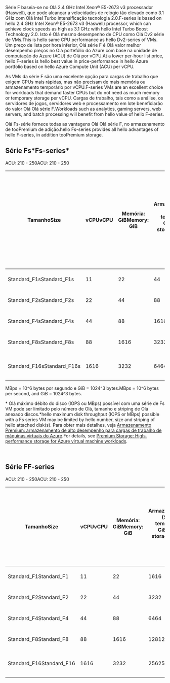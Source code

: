 <!-- F-series, Fs-series* -->

<span data-ttu-id="4c47c-101">Série F baseia-se no Olá 2.4 GHz Intel Xeon® E5-2673 v3 processador (Haswell), que pode alcançar a velocidades de relógio tão elevado como 3.1 GHz com Olá Intel Turbo intensificação tecnologia 2.0.</span><span class="sxs-lookup"><span data-stu-id="4c47c-101">F-series is based on hello 2.4 GHz Intel Xeon® E5-2673 v3 (Haswell) processor, which can achieve clock speeds as high as 3.1 GHz with hello Intel Turbo Boost Technology 2.0.</span></span> <span data-ttu-id="4c47c-102">Isto é Olá mesmo desempenho de CPU como Olá Dv2 série de VMs.</span><span class="sxs-lookup"><span data-stu-id="4c47c-102">This is hello same CPU performance as hello Dv2-series of VMs.</span></span>  <span data-ttu-id="4c47c-103">Um preço de lista por hora inferior, Olá série F é Olá valor melhor desempenho preços no Olá portefólio do Azure com base na unidade de computação do Azure (ACU) de Olá por vCPU.</span><span class="sxs-lookup"><span data-stu-id="4c47c-103">At a lower per-hour list price, hello F-series is hello best value in price-performance in hello Azure portfolio based on hello Azure Compute Unit (ACU) per vCPU.</span></span> 

<span data-ttu-id="4c47c-104">As VMs da série F são uma excelente opção para cargas de trabalho que exigem CPUs mais rápidas, mas não precisam de mais memória ou armazenamento temporário por vCPU.</span><span class="sxs-lookup"><span data-stu-id="4c47c-104">F-series VMs are an excellent choice for workloads that demand faster CPUs but do not need as much memory or temporary storage per vCPU.</span></span>  <span data-ttu-id="4c47c-105">Cargas de trabalho, tais como a análise, os servidores de jogos, servidores web e processamento em lote beneficiarão do valor Olá Olá série F.</span><span class="sxs-lookup"><span data-stu-id="4c47c-105">Workloads such as analytics, gaming servers, web servers, and batch processing will benefit from hello value of hello F-series.</span></span>

<span data-ttu-id="4c47c-106">Olá Fs-série fornece todas as vantagens Olá Olá série F, no armazenamento de tooPremium de adição.</span><span class="sxs-lookup"><span data-stu-id="4c47c-106">hello Fs-series provides all hello advantages of hello F-series, in addition tooPremium storage.</span></span>

## <a name="fs-series"></a><span data-ttu-id="4c47c-107">Série Fs*</span><span class="sxs-lookup"><span data-stu-id="4c47c-107">Fs-series*</span></span>

<span data-ttu-id="4c47c-108">ACU: 210 - 250</span><span class="sxs-lookup"><span data-stu-id="4c47c-108">ACU: 210 - 250</span></span>

| <span data-ttu-id="4c47c-109">Tamanho</span><span class="sxs-lookup"><span data-stu-id="4c47c-109">Size</span></span> | <span data-ttu-id="4c47c-110">vCPU</span><span class="sxs-lookup"><span data-stu-id="4c47c-110">vCPU</span></span> | <span data-ttu-id="4c47c-111">Memória: GiB</span><span class="sxs-lookup"><span data-stu-id="4c47c-111">Memory: GiB</span></span> | <span data-ttu-id="4c47c-112">Armazenamento (SSD) temporário GiB</span><span class="sxs-lookup"><span data-stu-id="4c47c-112">Temp storage (SSD) GiB</span></span> | <span data-ttu-id="4c47c-113">Discos de dados máximos</span><span class="sxs-lookup"><span data-stu-id="4c47c-113">Max data disks</span></span> | <span data-ttu-id="4c47c-114">Débito máximo do armazenamento temporário e em cache: IOPS/MBps (tamanho da cache em GiB)</span><span class="sxs-lookup"><span data-stu-id="4c47c-114">Max cached and temp storage throughput: IOPS / MBps (cache size in GiB)</span></span> | <span data-ttu-id="4c47c-115">Débito máximo do disco não colocado em cache: IOPS/MBps</span><span class="sxs-lookup"><span data-stu-id="4c47c-115">Max uncached disk throughput: IOPS / MBps</span></span> | <span data-ttu-id="4c47c-116">NICs. Máx. / Desempenho de rede esperado (Mbps)</span><span class="sxs-lookup"><span data-stu-id="4c47c-116">Max NICs / Expected network performance (Mbps)</span></span> |
| --- | --- | --- | --- | --- | --- | --- | --- |
| <span data-ttu-id="4c47c-117">Standard_F1s</span><span class="sxs-lookup"><span data-stu-id="4c47c-117">Standard_F1s</span></span> |<span data-ttu-id="4c47c-118">1</span><span class="sxs-lookup"><span data-stu-id="4c47c-118">1</span></span> |<span data-ttu-id="4c47c-119">2</span><span class="sxs-lookup"><span data-stu-id="4c47c-119">2</span></span> |<span data-ttu-id="4c47c-120">4</span><span class="sxs-lookup"><span data-stu-id="4c47c-120">4</span></span> |<span data-ttu-id="4c47c-121">2</span><span class="sxs-lookup"><span data-stu-id="4c47c-121">2</span></span> |<span data-ttu-id="4c47c-122">4,000 / 32 (12)</span><span class="sxs-lookup"><span data-stu-id="4c47c-122">4,000 / 32 (12)</span></span> |<span data-ttu-id="4c47c-123">3,200 / 48</span><span class="sxs-lookup"><span data-stu-id="4c47c-123">3,200 / 48</span></span> |<span data-ttu-id="4c47c-124">2 / 750</span><span class="sxs-lookup"><span data-stu-id="4c47c-124">2 / 750</span></span> |
| <span data-ttu-id="4c47c-125">Standard_F2s</span><span class="sxs-lookup"><span data-stu-id="4c47c-125">Standard_F2s</span></span> |<span data-ttu-id="4c47c-126">2</span><span class="sxs-lookup"><span data-stu-id="4c47c-126">2</span></span> |<span data-ttu-id="4c47c-127">4</span><span class="sxs-lookup"><span data-stu-id="4c47c-127">4</span></span> |<span data-ttu-id="4c47c-128">8</span><span class="sxs-lookup"><span data-stu-id="4c47c-128">8</span></span> |<span data-ttu-id="4c47c-129">4</span><span class="sxs-lookup"><span data-stu-id="4c47c-129">4</span></span> |<span data-ttu-id="4c47c-130">8,000 / 64 (24)</span><span class="sxs-lookup"><span data-stu-id="4c47c-130">8,000 / 64 (24)</span></span> |<span data-ttu-id="4c47c-131">6,400 / 96</span><span class="sxs-lookup"><span data-stu-id="4c47c-131">6,400 / 96</span></span> |<span data-ttu-id="4c47c-132">2 / 1500</span><span class="sxs-lookup"><span data-stu-id="4c47c-132">2 / 1500</span></span> |
| <span data-ttu-id="4c47c-133">Standard_F4s</span><span class="sxs-lookup"><span data-stu-id="4c47c-133">Standard_F4s</span></span> |<span data-ttu-id="4c47c-134">4</span><span class="sxs-lookup"><span data-stu-id="4c47c-134">4</span></span> |<span data-ttu-id="4c47c-135">8</span><span class="sxs-lookup"><span data-stu-id="4c47c-135">8</span></span> |<span data-ttu-id="4c47c-136">16</span><span class="sxs-lookup"><span data-stu-id="4c47c-136">16</span></span> |<span data-ttu-id="4c47c-137">8</span><span class="sxs-lookup"><span data-stu-id="4c47c-137">8</span></span> |<span data-ttu-id="4c47c-138">16,000 / 128 (48)</span><span class="sxs-lookup"><span data-stu-id="4c47c-138">16,000 / 128 (48)</span></span> |<span data-ttu-id="4c47c-139">12,800 / 192</span><span class="sxs-lookup"><span data-stu-id="4c47c-139">12,800 / 192</span></span> |<span data-ttu-id="4c47c-140">4 / 3000</span><span class="sxs-lookup"><span data-stu-id="4c47c-140">4 / 3000</span></span> |
| <span data-ttu-id="4c47c-141">Standard_F8s</span><span class="sxs-lookup"><span data-stu-id="4c47c-141">Standard_F8s</span></span> |<span data-ttu-id="4c47c-142">8</span><span class="sxs-lookup"><span data-stu-id="4c47c-142">8</span></span> |<span data-ttu-id="4c47c-143">16</span><span class="sxs-lookup"><span data-stu-id="4c47c-143">16</span></span> |<span data-ttu-id="4c47c-144">32</span><span class="sxs-lookup"><span data-stu-id="4c47c-144">32</span></span> |<span data-ttu-id="4c47c-145">16</span><span class="sxs-lookup"><span data-stu-id="4c47c-145">16</span></span> |<span data-ttu-id="4c47c-146">32,000 / 256 (96)</span><span class="sxs-lookup"><span data-stu-id="4c47c-146">32,000 / 256 (96)</span></span> |<span data-ttu-id="4c47c-147">25,600 / 384</span><span class="sxs-lookup"><span data-stu-id="4c47c-147">25,600 / 384</span></span> |<span data-ttu-id="4c47c-148">8 / 6000</span><span class="sxs-lookup"><span data-stu-id="4c47c-148">8 / 6000</span></span> |
| <span data-ttu-id="4c47c-149">Standard_F16s</span><span class="sxs-lookup"><span data-stu-id="4c47c-149">Standard_F16s</span></span> |<span data-ttu-id="4c47c-150">16</span><span class="sxs-lookup"><span data-stu-id="4c47c-150">16</span></span> |<span data-ttu-id="4c47c-151">32</span><span class="sxs-lookup"><span data-stu-id="4c47c-151">32</span></span> |<span data-ttu-id="4c47c-152">64</span><span class="sxs-lookup"><span data-stu-id="4c47c-152">64</span></span> |<span data-ttu-id="4c47c-153">32</span><span class="sxs-lookup"><span data-stu-id="4c47c-153">32</span></span> |<span data-ttu-id="4c47c-154">64,000 / 512 (192)</span><span class="sxs-lookup"><span data-stu-id="4c47c-154">64,000 / 512 (192)</span></span> |<span data-ttu-id="4c47c-155">51,200 / 768</span><span class="sxs-lookup"><span data-stu-id="4c47c-155">51,200 / 768</span></span> |<span data-ttu-id="4c47c-156">8 / 6000-12000 &#8224;</span><span class="sxs-lookup"><span data-stu-id="4c47c-156">8 / 6000-12000 &#8224;</span></span> |

<span data-ttu-id="4c47c-157">MBps = 10^6 bytes por segundo e GiB = 1024^3 bytes.</span><span class="sxs-lookup"><span data-stu-id="4c47c-157">MBps = 10^6 bytes per second, and GiB = 1024^3 bytes.</span></span>

<span data-ttu-id="4c47c-158">* Olá máximo débito do disco (IOPS ou MBps) possível com uma série de Fs VM pode ser limitado pelo número de Olá, tamanho e striping de Olá anexado discos.</span><span class="sxs-lookup"><span data-stu-id="4c47c-158">*hello maximum disk throughput (IOPS or MBps) possible with a Fs series VM may be limited by hello number, size and striping of hello attached disk(s).</span></span>  <span data-ttu-id="4c47c-159">Para obter mais detalhes, veja [Armazenamento Premium: armazenamento de alto desempenho para cargas de trabalho de máquinas virtuais do Azure](../articles/storage/common/storage-premium-storage.md).</span><span class="sxs-lookup"><span data-stu-id="4c47c-159">For details, see [Premium Storage: High-performance storage for Azure virtual machine workloads](../articles/storage/common/storage-premium-storage.md).</span></span>


<br>

## <a name="f-series"></a><span data-ttu-id="4c47c-160">Série F</span><span class="sxs-lookup"><span data-stu-id="4c47c-160">F-series</span></span>

<span data-ttu-id="4c47c-161">ACU: 210 - 250</span><span class="sxs-lookup"><span data-stu-id="4c47c-161">ACU: 210 - 250</span></span>

| <span data-ttu-id="4c47c-162">Tamanho</span><span class="sxs-lookup"><span data-stu-id="4c47c-162">Size</span></span>         | <span data-ttu-id="4c47c-163">vCPU</span><span class="sxs-lookup"><span data-stu-id="4c47c-163">vCPU</span></span> | <span data-ttu-id="4c47c-164">Memória: GiB</span><span class="sxs-lookup"><span data-stu-id="4c47c-164">Memory: GiB</span></span> | <span data-ttu-id="4c47c-165">Armazenamento (SSD) temporário GiB</span><span class="sxs-lookup"><span data-stu-id="4c47c-165">Temp storage (SSD) GiB</span></span> | <span data-ttu-id="4c47c-166">Débito do armazenamento temporário máximo: IOPS/MBps de Leitura/MBps de Escrita</span><span class="sxs-lookup"><span data-stu-id="4c47c-166">Max temp storage throughput: IOPS / Read MBps / Write MBps</span></span> | <span data-ttu-id="4c47c-167">Máximo do disco de dados/débito: IOPS</span><span class="sxs-lookup"><span data-stu-id="4c47c-167">Max data disks / throughput: IOPS</span></span> | <span data-ttu-id="4c47c-168">NICs. Máx. / Desempenho de rede esperado (Mbps)</span><span class="sxs-lookup"><span data-stu-id="4c47c-168">Max NICs / Expected network performance (Mbps)</span></span> |
|--------------|-----------|-------------|----------------|----------------------------------------------------------|-----------------------------------|------------------------------|
| <span data-ttu-id="4c47c-169">Standard_F1</span><span class="sxs-lookup"><span data-stu-id="4c47c-169">Standard_F1</span></span>  | <span data-ttu-id="4c47c-170">1</span><span class="sxs-lookup"><span data-stu-id="4c47c-170">1</span></span>         | <span data-ttu-id="4c47c-171">2</span><span class="sxs-lookup"><span data-stu-id="4c47c-171">2</span></span>           | <span data-ttu-id="4c47c-172">16</span><span class="sxs-lookup"><span data-stu-id="4c47c-172">16</span></span>             | <span data-ttu-id="4c47c-173">3000 / 46 / 23</span><span class="sxs-lookup"><span data-stu-id="4c47c-173">3000 / 46 / 23</span></span>                                           | <span data-ttu-id="4c47c-174">2 / 2x500</span><span class="sxs-lookup"><span data-stu-id="4c47c-174">2 / 2x500</span></span>                         | <span data-ttu-id="4c47c-175">2 / 750</span><span class="sxs-lookup"><span data-stu-id="4c47c-175">2 / 750</span></span>                 |
| <span data-ttu-id="4c47c-176">Standard_F2</span><span class="sxs-lookup"><span data-stu-id="4c47c-176">Standard_F2</span></span>  | <span data-ttu-id="4c47c-177">2</span><span class="sxs-lookup"><span data-stu-id="4c47c-177">2</span></span>         | <span data-ttu-id="4c47c-178">4</span><span class="sxs-lookup"><span data-stu-id="4c47c-178">4</span></span>           | <span data-ttu-id="4c47c-179">32</span><span class="sxs-lookup"><span data-stu-id="4c47c-179">32</span></span>             | <span data-ttu-id="4c47c-180">6000 / 93 / 46</span><span class="sxs-lookup"><span data-stu-id="4c47c-180">6000 / 93 / 46</span></span>                                           | <span data-ttu-id="4c47c-181">4 / 4x500</span><span class="sxs-lookup"><span data-stu-id="4c47c-181">4 / 4x500</span></span>                         | <span data-ttu-id="4c47c-182">2 / 1500</span><span class="sxs-lookup"><span data-stu-id="4c47c-182">2 / 1500</span></span>                     |
| <span data-ttu-id="4c47c-183">Standard_F4</span><span class="sxs-lookup"><span data-stu-id="4c47c-183">Standard_F4</span></span>  | <span data-ttu-id="4c47c-184">4</span><span class="sxs-lookup"><span data-stu-id="4c47c-184">4</span></span>         | <span data-ttu-id="4c47c-185">8</span><span class="sxs-lookup"><span data-stu-id="4c47c-185">8</span></span>           | <span data-ttu-id="4c47c-186">64</span><span class="sxs-lookup"><span data-stu-id="4c47c-186">64</span></span>             | <span data-ttu-id="4c47c-187">12000 / 187 / 93</span><span class="sxs-lookup"><span data-stu-id="4c47c-187">12000 / 187 / 93</span></span>                                         | <span data-ttu-id="4c47c-188">8 / 8x500</span><span class="sxs-lookup"><span data-stu-id="4c47c-188">8 / 8x500</span></span>                         | <span data-ttu-id="4c47c-189">4 / 3000</span><span class="sxs-lookup"><span data-stu-id="4c47c-189">4 / 3000</span></span>                     |
| <span data-ttu-id="4c47c-190">Standard_F8</span><span class="sxs-lookup"><span data-stu-id="4c47c-190">Standard_F8</span></span>  | <span data-ttu-id="4c47c-191">8</span><span class="sxs-lookup"><span data-stu-id="4c47c-191">8</span></span>         | <span data-ttu-id="4c47c-192">16</span><span class="sxs-lookup"><span data-stu-id="4c47c-192">16</span></span>          | <span data-ttu-id="4c47c-193">128</span><span class="sxs-lookup"><span data-stu-id="4c47c-193">128</span></span>            | <span data-ttu-id="4c47c-194">24000 / 375 / 187</span><span class="sxs-lookup"><span data-stu-id="4c47c-194">24000 / 375 / 187</span></span>                                        | <span data-ttu-id="4c47c-195">16 / 16x500</span><span class="sxs-lookup"><span data-stu-id="4c47c-195">16 / 16x500</span></span>                       | <span data-ttu-id="4c47c-196">8 / 6000</span><span class="sxs-lookup"><span data-stu-id="4c47c-196">8 / 6000</span></span>                     |
| <span data-ttu-id="4c47c-197">Standard_F16</span><span class="sxs-lookup"><span data-stu-id="4c47c-197">Standard_F16</span></span> | <span data-ttu-id="4c47c-198">16</span><span class="sxs-lookup"><span data-stu-id="4c47c-198">16</span></span>        | <span data-ttu-id="4c47c-199">32</span><span class="sxs-lookup"><span data-stu-id="4c47c-199">32</span></span>          | <span data-ttu-id="4c47c-200">256</span><span class="sxs-lookup"><span data-stu-id="4c47c-200">256</span></span>            | <span data-ttu-id="4c47c-201">48000 / 750 / 375</span><span class="sxs-lookup"><span data-stu-id="4c47c-201">48000 / 750 / 375</span></span>                                        | <span data-ttu-id="4c47c-202">32 / 32x500</span><span class="sxs-lookup"><span data-stu-id="4c47c-202">32 / 32x500</span></span>                       | <span data-ttu-id="4c47c-203">8 / 6000 - 12000 &#8224;</span><span class="sxs-lookup"><span data-stu-id="4c47c-203">8 / 6000 - 12000 &#8224;</span></span>           |


<br>


